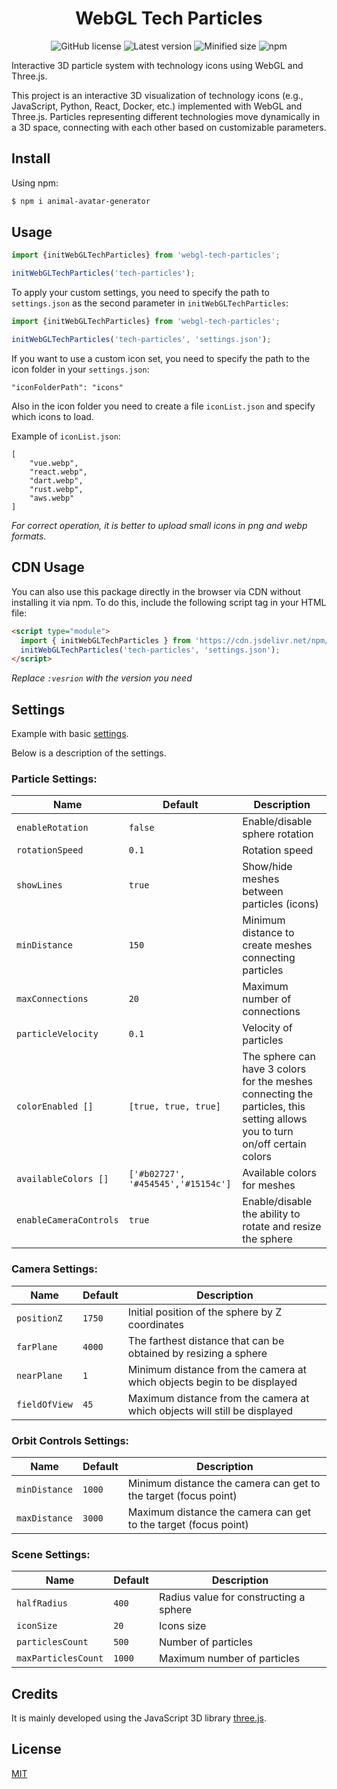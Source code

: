 <h1 align="center">WebGL Tech Particles</h1>

<div align="center">
  <a href="https://github.com/a-rudenko/webgl-tech-particles/blob/main/LICENSE" target="_blank" style="text-decoration: none;">
    <img src="https://img.shields.io/github/license/a-rudenko/webgl-tech-particles" alt="GitHub license" >
  </a>
  <a href="https://www.npmjs.com/package/webgl-tech-particles" target="_blank" style="text-decoration: none;">
    <img src="https://img.shields.io/npm/v/webgl-tech-particles" alt="Latest version">
  </a>
  <a href="https://www.npmjs.com/package/webgl-tech-particles" target="_blank" style="text-decoration: none;">
    <img src="https://img.shields.io/bundlephobia/min/webgl-tech-particles" alt="Minified size">
  </a>
  <a href="https://www.npmjs.com/package/webgl-tech-particles" target="_blank" style="text-decoration: none;">
    <img src="https://img.shields.io/npm/dw/webgl-tech-particles" alt="npm" >
  </a>
</div>

Interactive 3D particle system with technology icons using WebGL and Three.js.

This project is an interactive 3D visualization of technology icons (e.g., JavaScript, Python, React, Docker, etc.)
implemented with WebGL and Three.js. Particles representing different technologies move dynamically in a 3D space,
connecting with each other based on customizable parameters.

<h2>Install</h2>

Using npm:

```bash
$ npm i animal-avatar-generator
```

<h2>Usage</h2>

```js
import {initWebGLTechParticles} from 'webgl-tech-particles';

initWebGLTechParticles('tech-particles');
```

To apply your custom settings, you need to specify the path to `settings.json` as the second parameter
in `initWebGLTechParticles`:

```js
import {initWebGLTechParticles} from 'webgl-tech-particles';

initWebGLTechParticles('tech-particles', 'settings.json');
```

If you want to use a custom icon set, you need to specify the path to the icon folder in your `settings.json`:

```
"iconFolderPath": "icons"
```

Also in the icon folder you need to create a file `iconList.json` and specify which icons to load.

Example of `iconList.json`:

```
[
    "vue.webp",
    "react.webp",
    "dart.webp",
    "rust.webp",
    "aws.webp"
]
```

<i>For correct operation, it is better to upload small icons in png and webp formats.</i>

<h2>CDN Usage</h2>

You can also use this package directly in the browser via CDN without installing it via npm. To do this, include the following script tag in your HTML file:

```html
<script type="module">
  import { initWebGLTechParticles } from 'https://cdn.jsdelivr.net/npm/webgl-tech-particles@:vesrion/dist/webgl-tech-particles.js';
  initWebGLTechParticles('tech-particles', 'settings.json');
</script>
```

<i>Replace `:vesrion` with the version you need</i>

<h2>Settings</h2>

Example with basic <a href="https://github.com/a-rudenko/webgl-tech-particles/blob/main/settings.json" target="_blank">
settings</a>.

Below is a description of the settings.

<h3>Particle Settings:</h3>

| Name                   | Default                            | Description                                                                                                                 |
|------------------------|------------------------------------|-----------------------------------------------------------------------------------------------------------------------------|
| `enableRotation`       | `false`                            | Enable/disable sphere rotation                                                                                              |
| `rotationSpeed`        | `0.1`                              | Rotation speed                                                                                                              |
| `showLines`            | `true`                             | Show/hide meshes between particles (icons)                                                                                  |
| `minDistance`          | `150`                              | Minimum distance to create meshes connecting particles                                                                      |
| `maxConnections`       | `20`                               | Maximum number of connections                                                                                               |
| `particleVelocity`     | `0.1`                              | Velocity of particles                                                                                                       |
| `colorEnabled []`      | `[true, true, true]`               | The sphere can have 3 colors for the meshes connecting the particles, this setting allows you to turn on/off certain colors |
| `availableColors []`   | `['#b02727', '#454545','#15154c']` | Available colors for meshes                                                                                                 |
| `enableCameraControls` | `true`                             | Enable/disable the ability to rotate and resize the sphere                                                                  |

<h3>Camera Settings:</h3>

| Name          | Default | Description                                                               |
|---------------|---------|---------------------------------------------------------------------------|
| `positionZ`   | `1750`  | Initial position of the sphere by Z coordinates                           |
| `farPlane`    | `4000`  | The farthest distance that can be obtained by resizing a sphere           |
| `nearPlane`   | `1`     | Minimum distance from the camera at which objects begin to be displayed   |
| `fieldOfView` | `45`    | Maximum distance from the camera at which objects will still be displayed |

<h3>Orbit Controls Settings:</h3>

| Name          | Default | Description                                                     |
|---------------|---------|-----------------------------------------------------------------|
| `minDistance` | `1000`  | Minimum distance the camera can get to the target (focus point) |
| `maxDistance` | `3000`  | Maximum distance the camera can get to the target (focus point) |

<h3>Scene Settings:</h3>

| Name                | Default | Description                            |
|---------------------|---------|----------------------------------------|
| `halfRadius`        | `400`   | Radius value for constructing a sphere |
| `iconSize`          | `20`    | Icons size                             |
| `particlesCount`    | `500`   | Number of particles                    |
| `maxParticlesCount` | `1000`  | Maximum number of particles            |

<h2>Credits</h2>
It is mainly developed using the JavaScript 3D library <a href="https://github.com/mrdoob/three.js">three.js</a>.

<h2>License</h2>
<a href="https://github.com/a-rudenko/webgl-tech-particles/blob/main/LICENSE">MIT</a>
